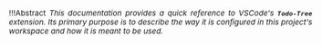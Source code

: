 <!-- markdownlint-disable MD041 -->
<div style="width: 38em; font-size: normal; margin-left: 40pt; margin-bottom: 30pt">
<div style="font-size: 95%; text-align: justify;">

!!!Abstract
    *This documentation provides a quick reference to VSCode's **`Todo-Tree`** extension. Its
    primary purpose is to describe the way it is configured in this project's workspace and how it is
    meant to be used.*

</div></div>
<!-- markdownlint-enable MD041-->
